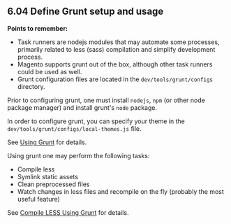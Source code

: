 ## 6.04 Define Grunt setup and usage

**Points to remember:**
* Task runners are nodejs modules that may automate some processes, primarily related to less (sass) compilation and simplify development process.
* Magento supports grunt out of the box, although other task runners could be used as well.
* Grunt configuration files are located in the `dev/tools/grunt/configs` directory.

Prior to configuring grunt, one must install `nodejs`, `npm` (or other node package manager) and install grunt's `node` package.

In order to configure grunt, you can specify your theme in the `dev/tools/grunt/configs/local-themes.js` file.

See [Using Grunt](https://devdocs.magento.com/guides/v2.4/frontend-dev-guide/tools/using_grunt.html) for details.

Using grunt one may perform the following tasks:
* Compile less
* Symlink static assets
* Clean preprocessed files
* Watch changes in less files and recompile on the fly (probably the most useful feature)

See [Compile LESS Using Grunt](https://devdocs.magento.com/guides/v2.4/frontend-dev-guide/css-topics/css_debug.html) for details.
